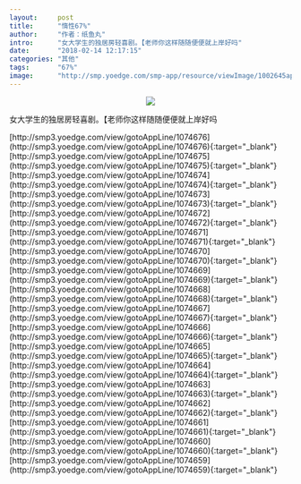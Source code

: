 ```yaml
---
layout:     post
title:      "惰性67%"
author:     "作者：纸鱼丸"
intro:      "女大学生的独居房轻喜剧。【老师你这样随随便便就上岸好吗"
date:       "2018-02-14 12:17:15"
categories: "其他"
tags:       "67%"
image:      "http://smp.yoedge.com/smp-app/resource/viewImage/1002645appline.png"
---
```

<div style="text-align: center">
<p><img src="http://smp.yoedge.com/smp-app/resource/viewImage/1002645appline.png"/></p>
</div>
<p class="post-meta">
<span>女大学生的独居房轻喜剧。【老师你这样随随便便就上岸好吗</span>
</p>
[http://smp3.yoedge.com/view/gotoAppLine/1074676](http://smp3.yoedge.com/view/gotoAppLine/1074676){:target="_blank"}
[http://smp3.yoedge.com/view/gotoAppLine/1074675](http://smp3.yoedge.com/view/gotoAppLine/1074675){:target="_blank"}
[http://smp3.yoedge.com/view/gotoAppLine/1074674](http://smp3.yoedge.com/view/gotoAppLine/1074674){:target="_blank"}
[http://smp3.yoedge.com/view/gotoAppLine/1074673](http://smp3.yoedge.com/view/gotoAppLine/1074673){:target="_blank"}
[http://smp3.yoedge.com/view/gotoAppLine/1074672](http://smp3.yoedge.com/view/gotoAppLine/1074672){:target="_blank"}
[http://smp3.yoedge.com/view/gotoAppLine/1074671](http://smp3.yoedge.com/view/gotoAppLine/1074671){:target="_blank"}
[http://smp3.yoedge.com/view/gotoAppLine/1074670](http://smp3.yoedge.com/view/gotoAppLine/1074670){:target="_blank"}
[http://smp3.yoedge.com/view/gotoAppLine/1074669](http://smp3.yoedge.com/view/gotoAppLine/1074669){:target="_blank"}
[http://smp3.yoedge.com/view/gotoAppLine/1074668](http://smp3.yoedge.com/view/gotoAppLine/1074668){:target="_blank"}
[http://smp3.yoedge.com/view/gotoAppLine/1074667](http://smp3.yoedge.com/view/gotoAppLine/1074667){:target="_blank"}
[http://smp3.yoedge.com/view/gotoAppLine/1074666](http://smp3.yoedge.com/view/gotoAppLine/1074666){:target="_blank"}
[http://smp3.yoedge.com/view/gotoAppLine/1074665](http://smp3.yoedge.com/view/gotoAppLine/1074665){:target="_blank"}
[http://smp3.yoedge.com/view/gotoAppLine/1074664](http://smp3.yoedge.com/view/gotoAppLine/1074664){:target="_blank"}
[http://smp3.yoedge.com/view/gotoAppLine/1074663](http://smp3.yoedge.com/view/gotoAppLine/1074663){:target="_blank"}
[http://smp3.yoedge.com/view/gotoAppLine/1074662](http://smp3.yoedge.com/view/gotoAppLine/1074662){:target="_blank"}
[http://smp3.yoedge.com/view/gotoAppLine/1074661](http://smp3.yoedge.com/view/gotoAppLine/1074661){:target="_blank"}
[http://smp3.yoedge.com/view/gotoAppLine/1074660](http://smp3.yoedge.com/view/gotoAppLine/1074660){:target="_blank"}
[http://smp3.yoedge.com/view/gotoAppLine/1074659](http://smp3.yoedge.com/view/gotoAppLine/1074659){:target="_blank"}


